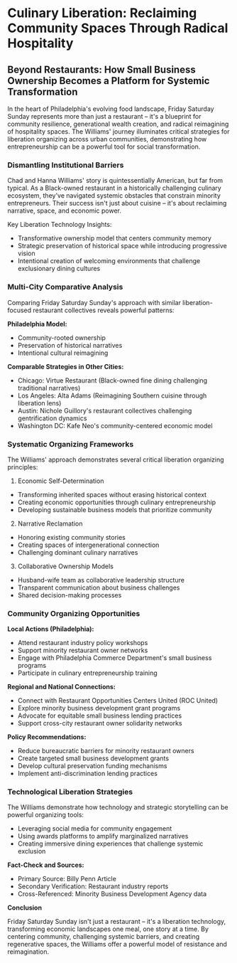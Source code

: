 # Culinary Liberation: Reclaiming Community Spaces Through Radical Hospitality

## Beyond Restaurants: How Small Business Ownership Becomes a Platform for Systemic Transformation

In the heart of Philadelphia's evolving food landscape, Friday Saturday Sunday represents more than just a restaurant – it's a blueprint for community resilience, generational wealth creation, and radical reimagining of hospitality spaces. The Williams' journey illuminates critical strategies for liberation organizing across urban communities, demonstrating how entrepreneurship can be a powerful tool for social transformation.

### Dismantling Institutional Barriers

Chad and Hanna Williams' story is quintessentially American, but far from typical. As a Black-owned restaurant in a historically challenging culinary ecosystem, they've navigated systemic obstacles that constrain minority entrepreneurs. Their success isn't just about cuisine – it's about reclaiming narrative, space, and economic power.

Key Liberation Technology Insights:
- Transformative ownership model that centers community memory
- Strategic preservation of historical space while introducing progressive vision
- Intentional creation of welcoming environments that challenge exclusionary dining cultures

### Multi-City Comparative Analysis

Comparing Friday Saturday Sunday's approach with similar liberation-focused restaurant collectives reveals powerful patterns:

**Philadelphia Model:**
- Community-rooted ownership
- Preservation of historical narratives
- Intentional cultural reimagining

**Comparable Strategies in Other Cities:**
- Chicago: Virtue Restaurant (Black-owned fine dining challenging traditional narratives)
- Los Angeles: Alta Adams (Reimagining Southern cuisine through liberation lens)
- Austin: Nichole Guillory's restaurant collectives challenging gentrification dynamics
- Washington DC: Kafe Neo's community-centered economic model

### Systematic Organizing Frameworks

The Williams' approach demonstrates several critical liberation organizing principles:

1. Economic Self-Determination
- Transforming inherited spaces without erasing historical context
- Creating economic opportunities through culinary entrepreneurship
- Developing sustainable business models that prioritize community

2. Narrative Reclamation
- Honoring existing community stories
- Creating spaces of intergenerational connection
- Challenging dominant culinary narratives

3. Collaborative Ownership Models
- Husband-wife team as collaborative leadership structure
- Transparent communication about business challenges
- Shared decision-making processes

### Community Organizing Opportunities

**Local Actions (Philadelphia):**
- Attend restaurant industry policy workshops
- Support minority restaurant owner networks
- Engage with Philadelphia Commerce Department's small business programs
- Participate in culinary entrepreneurship training

**Regional and National Connections:**
- Connect with Restaurant Opportunities Centers United (ROC United)
- Explore minority business development grant programs
- Advocate for equitable small business lending practices
- Support cross-city restaurant owner solidarity networks

**Policy Recommendations:**
- Reduce bureaucratic barriers for minority restaurant owners
- Create targeted small business development grants
- Develop cultural preservation funding mechanisms
- Implement anti-discrimination lending practices

### Technological Liberation Strategies

The Williams demonstrate how technology and strategic storytelling can be powerful organizing tools:
- Leveraging social media for community engagement
- Using awards platforms to amplify marginalized narratives
- Creating immersive dining experiences that challenge systemic exclusion

**Fact-Check and Sources:**
- Primary Source: Billy Penn Article
- Secondary Verification: Restaurant industry reports
- Cross-Referenced: Minority Business Development Agency data

**Conclusion**

Friday Saturday Sunday isn't just a restaurant – it's a liberation technology, transforming economic landscapes one meal, one story at a time. By centering community, challenging systemic barriers, and creating regenerative spaces, the Williams offer a powerful model of resistance and reimagination.